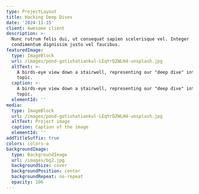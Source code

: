 ```yaml
---
type: ProjectLayout
title: Hacking Deep Dives
date: '2024-11-15'
client: Awesome client
description: >-
  Nunc rutrum felis dui, ut consequat sapien scelerisque vel. Integer
  condimentum dignissim justo vel faucibus.
featuredImage:
  type: ImageBlock
  url: /images/pond-gotishatiankul-LEqYrDZWLH4-unsplash.jpg
  altText: >-
    A birds-eye view down a stairwell, representing our "deep dive" into a
    topic.
  caption: >-
    A birds-eye view down a stairwell, representing our "deep dive" into a
    topic.
  elementId: ''
media:
  type: ImageBlock
  url: /images/pond-gotishatiankul-LEqYrDZWLH4-unsplash.jpg
  altText: Project image
  caption: Caption of the image
  elementId: ''
addTitleSuffix: true
colors: colors-a
backgroundImage:
  type: BackgroundImage
  url: /images/bg2.jpg
  backgroundSize: cover
  backgroundPosition: center
  backgroundRepeat: no-repeat
  opacity: 100
---
```

